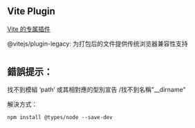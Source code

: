 ## Vite Plugin

[Vite 的专属插件](https://github.com/vitejs/awesome-vite#plugins)

@vitejs/plugin-legacy: 为打包后的文件提供传统浏览器兼容性支持

#
## 錯誤提示：

找不到模組 ‘path’ 或其相對應的型別宣告 /找不到名稱"__dirname"

解決方式：
```
npm install @types/node --save-dev
```

